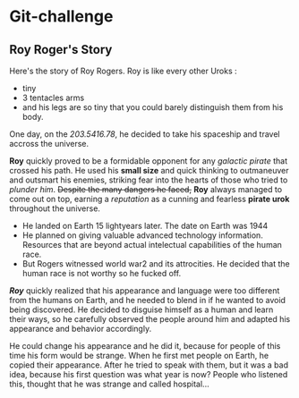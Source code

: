 # Git-challenge


## Roy Roger's Story

Here's the story of Roy Rogers. Roy is like every other Uroks :

- tiny
- 3 tentacles arms
- and his legs are so tiny that you could barely distinguish them from his body.

One day, on the _203.5416.78_, he decided to take his spaceship and travel accross the universe.

**Roy** quickly proved to be a formidable opponent for any _galactic pirate_ that crossed his path. He used his **small size** and quick thinking to outmaneuver and outsmart his enemies, striking fear into the hearts of those who tried to _plunder him_. ~~Despite the many dangers he faced,~~ **Roy** always managed to come out on top, earning a _reputation_ as a cunning and fearless **pirate urok** throughout the universe.

- He landed on Earth 15 lightyears later. The date on Earth was 1944
- He planned on giving valuable advanced technology information. Resources that are beyond actual intelectual capabilities of the human race.
- But Rogers witnessed world war2 and its attrocities. He decided that the human race is not worthy so he fucked off.

***Roy*** quickly realized that his appearance and language were too different from the humans on Earth, and he needed to blend in if he wanted to avoid being discovered. He decided to disguise himself as a human and learn their ways, so he carefully observed the people around him and adapted his appearance and behavior accordingly.

He could change his appearance and he did it, because for people of this time his form would be strange. When he first met people on Earth, he copied their appearance. After he tried to speak with them, but it was a bad idea, because his first question was what year is now? People who listened this, thought that he was strange and called hospital...



